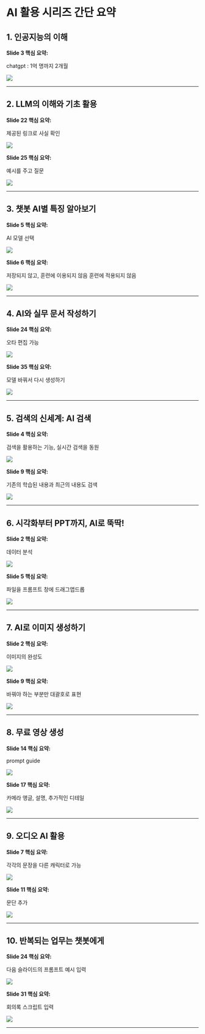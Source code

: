 # AI 활용 시리즈 간단 요약

## 1. 인공지능의 이해

**Slide 3 핵심 요약:**

chatgpt : 1억 명까지 2개월

![](image/1._인공지능의이해_slide3.png)

---

## 2. LLM의 이해와 기초 활용

**Slide 22 핵심 요약:**

제공된 링크로 사실 확인

![](image/2._LLM의이해와기초활용_slide22.png)

**Slide 25 핵심 요약:**

예시를 주고 질문

![](image/2._LLM의이해와기초활용_slide25.png)

---

## 3. 챗봇 AI별 특징 알아보기

**Slide 5 핵심 요약:**

AI 모델 선택

![](image/3._챗봇AI별특징알아보기_slide5.png)

**Slide 6 핵심 요약:**

저장되지 않고, 훈련에 이용되지 않음
훈련에 적용되지 않음

![](image/3._챗봇AI별특징알아보기_slide6.png)

---

## 4. AI와 실무 문서 작성하기

**Slide 24 핵심 요약:**

오타 편집 가능

![](image/4._AI와_실무_문서_작성하기_slide24.png)

**Slide 35 핵심 요약:**

모델 바꿔서 다시 생성하기

![](image/4._AI와_실무_문서_작성하기_slide35.png)

---

## 5. 검색의 신세계: AI 검색

**Slide 4 핵심 요약:**

검색을 활용하는 기능, 실시간 검색을 동원

![](image/5._검색의_신세계_AI_검색_slide4.png)

**Slide 9 핵심 요약:**

기존의 학습된 내용과 최근의 내용도 검색

![](image/5._검색의_신세계_AI_검색_slide9.png)

---

## 6. 시각화부터 PPT까지, AI로 뚝딱!

**Slide 2 핵심 요약:**

데이터 분석

![](image/6._시각화부터_PPT까지_AI로_뚝딱_slide2.png)

**Slide 5 핵심 요약:**

파일을 프롬프트 창에 드래그앱드롭

![](image/6._시각화부터_PPT까지_AI로_뚝딱_slide5.png)

---

## 7. AI로 이미지 생성하기

**Slide 2 핵심 요약:**

이미지의 완성도

![](image/7._AI로_이미지_생성하기_slide2.png)

**Slide 9 핵심 요약:**

바꿔야 하는 부분만 대괄호로 표현

![](image/7._AI로_이미지_생성하기_slide9.png)

---

## 8. 무료 영상 생성

**Slide 14 핵심 요약:**

prompt guide

![](image/8._무료_영상_생성_slide14.png)

**Slide 17 핵심 요약:**

카메라 앵글, 설명, 추가적인 디테일

![](image/8._무료_영상_생성_slide17.png)

---

## 9. 오디오 AI 활용

**Slide 7 핵심 요약:**

각각의 문장을 다른 캐릭터로 가능

![](image/9._오디오_AI_활용_slide7.png)

**Slide 11 핵심 요약:**

문단 추가

![](image/9._오디오_AI_활용_slide11.png)

---

## 10. 반복되는 업무는 챗봇에게

**Slide 24 핵심 요약:**

다음 슬라이드의 프롬프트 예시 입력

![](image/10._반복되는_업무는_챗봇에게_slide24.png)

**Slide 31 핵심 요약:**

회의록 스크립트 입력

![](image/10._반복되는_업무는_챗봇에게_slide31.png)

---

